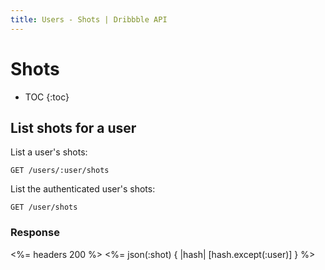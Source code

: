 ```yaml
---
title: Users - Shots | Dribbble API
---
```


# Shots

* TOC
{:toc}

## List shots for a user

List a user's shots:

    GET /users/:user/shots

List the authenticated user's shots:

    GET /user/shots

### Response

<%= headers 200 %>
<%= json(:shot) { |hash| [hash.except(:user)] } %>
